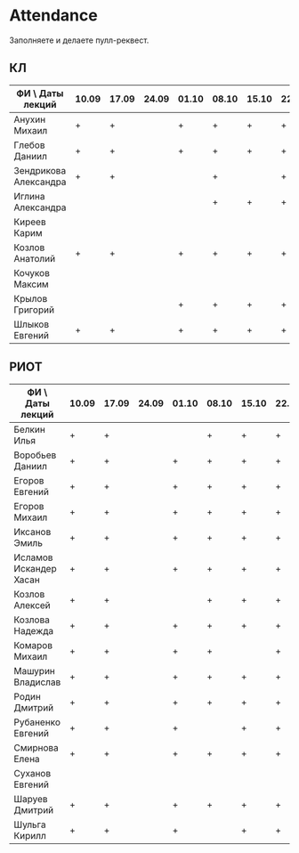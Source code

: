 # Attendance

Заполняете и делаете пулл-реквест.

## КЛ

| ФИ \ Даты лекций     |10.09|17.09|24.09|01.10|08.10|15.10|22.10|29.10|05.11|12.11|19.11|26.11|03.12|10.12| Сумма |
|----------------------|-----|-----|-----|-----|-----|-----|-----|-----|-----|-----|-----|-----|-----|-----|-------|
| Анухин Михаил        |  +  |  +  |     |  +  |  +  |  +  |  +  |  +  |     |     |     |  +  |  +  |     |       |
| Глебов Даниил        |  +  |  +  |     |  +  |  +  |  +  |  +  |  +  |     |     |     |  +  |  +  |     |       |
| Зендрикова Александра|  +  |  +  |     |     |  +  |     |  +  |     |     |     |     |     |     |     |       |
| Иглина Александра    |     |     |     |     |  +  |  +  |  +  |  +  |     |     |     |  +  |     |     |       |
| Киреев Карим         |     |     |     |     |     |     |     |     |     |     |     |     |     |     |       |
| Козлов Анатолий      |  +  |  +  |     |  +  |  +  |  +  |  +  |  +  |     |     |     |  +  |  +  |     |       |
| Кочуков Максим       |     |     |     |     |     |     |     |     |     |     |     |     |  +  |     |       |
| Крылов Григорий      |     |     |     |  +  |  +  |  +  |  +  |  +  |     |     |     |  +  |  +  |     |       |
| Шлыков Евгений       |  +  |  +  |     |  +  |  +  |  +  |  +  |  +  |     |     |     |  +  |  +  |     |       |

## РИОТ

| ФИ \ Даты лекций     |10.09|17.09|24.09|01.10|08.10|15.10|22.10|29.10|05.11|12.11|19.11|26.11|03.12|10.12| Сумма |
|----------------------|-----|-----|-----|-----|-----|-----|-----|-----|-----|-----|-----|-----|-----|-----|-------|
| Белкин Илья          |  +  |  +  |     |     |  +  |  +  |  +  |  +  |     |     |     |  +  |  +  |     |       |
| Воробьев Даниил      |  +  |  +  |     |  +  |  +  |  +  |  +  |  +  |     |     |     |  +  |     |     |       |
| Егоров Евгений       |  +  |  +  |     |  +  |  +  |  +  |  +  |  +  |     |     |     |     |  +  |     |       |
| Егоров Михаил        |  +  |  +  |     |  +  |  +  |  +  |  +  |     |     |     |     |     |     |     |       |
| Иксанов Эмиль        |  +  |  +  |     |  +  |  +  |  +  |  +  |  +  |     |     |     |     |     |     |       |
| Исламов Искандер Хасан| +  |  +  |     |  +  |  +  |  +  |  +  |  +  |     |     |     |     |  +  |     |       |
| Козлов Алексей       |  +  |  +  |     |     |  +  |  +  |  +  |  +  |     |     |     |  +  |  +  |     |       |
| Козлова Надежда      |  +  |  +  |     |  +  |  +  |  +  |  +  |  +  |     |     |     |  +  |  +  |     |       |
| Комаров Михаил       |  +  |  +  |     |  +  |  +  |     |  +  |  +  |     |     |     |  +  |     |     |       |
| Машурин Владислав    |  +  |  +  |     |  +  |  +  |  +  |  +  |  +  |     |     |     |     |     |     |       |
| Родин Дмитрий        |  +  |  +  |     |  +  |  +  |  +  |  +  |     |     |     |     |  +  |  +  |     |       |
| Рубаненко Евгений    |  +  |  +  |     |  +  |     |  +  |  +  |  +  |     |     |     |  +  |  +  |     |       |
| Смирнова Елена       |  +  |  +  |     |  +  |  +  |  +  |  +  |  +  |     |     |     |  +  |     |     |       |
| Суханов Евгений      |     |     |     |     |     |     |     |     |     |     |     |     |     |     |       |
| Шаруев Дмитрий       |  +  |  +  |     |  +  |  +  |  +  |  +  |  +  |     |     |     |  +  |  +  |     |       |
| Шульга Кирилл        |  +  |  +  |     |  +  |     |  +  |  +  |  +  |     |     |     |     |     |     |       |
